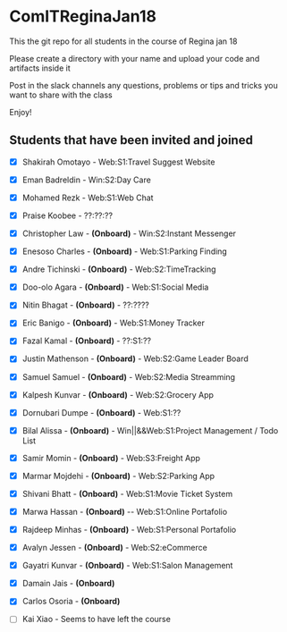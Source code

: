 # ComITReginaJan18
This the git repo for all students in the course of Regina jan 18

Please create a directory with your name and upload your code and artifacts inside it

Post in the slack channels any questions, problems or tips and tricks you want to share with the class 

Enjoy!

Students that have been invited and joined
---------
- [x] Shakirah Omotayo - Web:S1:Travel Suggest Website
- [x] Eman Badreldin - Win:S2:Day Care
- [x] Mohamed Rezk - Web:S1:Web Chat
- [x] Praise Koobee - ??:??:?? 
- [x] Christopher Law - **(Onboard)** - Win:S2:Instant Messenger 
- [x] Enesoso Charles - **(Onboard)** - Web:S1:Parking Finding
- [x] Andre Tichinski - **(Onboard)** - Web:S2:TimeTracking
- [x] Doo-olo Agara - **(Onboard)** - Web:S1:Social Media
- [x] Nitin Bhagat - **(Onboard)** - ??:????
- [x] Eric Banigo -  **(Onboard)** - Web:S1:Money Tracker
- [x] Fazal Kamal - **(Onboard)** - ??:S1:??
- [x] Justin Mathenson - **(Onboard)** - Web:S2:Game Leader Board
- [x] Samuel Samuel - **(Onboard)** - Web:S2:Media Streamming 
- [x] Kalpesh Kunvar - **(Onboard)** - Web:S2:Grocery App
- [x] Dornubari Dumpe - **(Onboard)** - Web:S1:??
- [x] Bilal Alissa - **(Onboard)** - Win||&&Web:S1:Project Management / Todo List 
- [x] Samir Momin - **(Onboard)** - Web:S3:Freight App
- [x] Marmar Mojdehi - **(Onboard)** - Web:S2:Parking App
- [x] Shivani Bhatt - **(Onboard)** - Web:S1:Movie Ticket System 
- [x] Marwa Hassan - **(Onboard)** -- Web:S1:Online Portafolio
- [x] Rajdeep Minhas - **(Onboard)** - Web:S1:Personal Portafolio
- [x] Avalyn Jessen - **(Onboard)** - Web:S2:eCommerce
- [x] Gayatri Kunvar - **(Onboard)** - Web:S1:Salon Management
- [x] Damain Jais - **(Onboard)**
- [x] Carlos Osoria - **(Onboard)**
- [ ] Kai Xiao - Seems to have left the course

